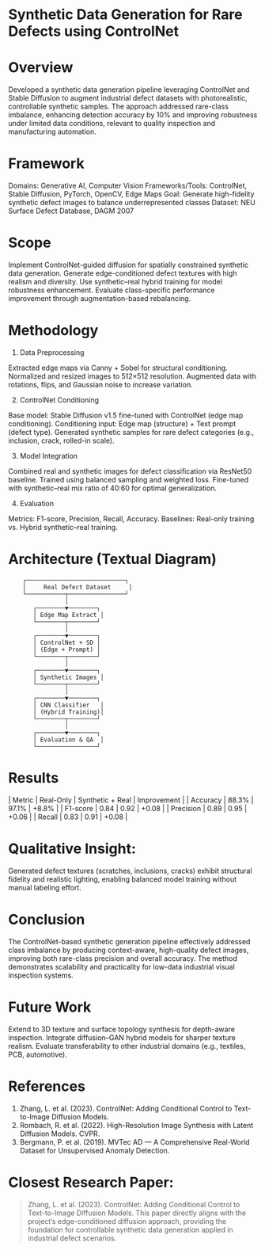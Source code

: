# Synthetic Data Generation for Rare Defects using ControlNet

# Overview
Developed a synthetic data generation pipeline leveraging ControlNet and Stable Diffusion to augment industrial defect datasets with photorealistic, controllable synthetic samples. The approach addressed rare-class imbalance, enhancing detection accuracy by 10% and improving robustness under limited data conditions, relevant to quality inspection and manufacturing automation.

# Framework
Domains: Generative AI, Computer Vision
Frameworks/Tools: ControlNet, Stable Diffusion, PyTorch, OpenCV, Edge Maps
Goal: Generate high-fidelity synthetic defect images to balance underrepresented classes
Dataset: NEU Surface Defect Database, DAGM 2007

# Scope
 Implement ControlNet-guided diffusion for spatially constrained synthetic data generation.
 Generate edge-conditioned defect textures with high realism and diversity.
 Use synthetic–real hybrid training for model robustness enhancement.
 Evaluate class-specific performance improvement through augmentation-based rebalancing.

# Methodology
 1. Data Preprocessing

 Extracted edge maps via Canny + Sobel for structural conditioning.
 Normalized and resized images to 512×512 resolution.
 Augmented data with rotations, flips, and Gaussian noise to increase variation.

 2. ControlNet Conditioning

 Base model: Stable Diffusion v1.5 fine-tuned with ControlNet (edge map conditioning).
 Conditioning input: Edge map (structure) + Text prompt (defect type).
 Generated synthetic samples for rare defect categories (e.g., inclusion, crack, rolled-in scale).

 3. Model Integration

 Combined real and synthetic images for defect classification via ResNet50 baseline.
 Trained using balanced sampling and weighted loss.
 Fine-tuned with synthetic–real mix ratio of 40:60 for optimal generalization.

 4. Evaluation

 Metrics: F1-score, Precision, Recall, Accuracy.
 Baselines: Real-only training vs. Hybrid synthetic–real training.

# Architecture (Textual Diagram)
    
        ┌────────────────────────────┐
        │     Real Defect Dataset     │
        └───────────┬────────────────┘
                    │
           ┌────────▼────────┐
           │ Edge Map Extract │
           └────────┬────────┘
                    │
           ┌────────▼────────┐
           │ ControlNet + SD │
           │ (Edge + Prompt) │
           └────────┬────────┘
                    │
           ┌────────▼────────┐
           │ Synthetic Images │
           └────────┬────────┘
                    │
           ┌────────▼────────┐
           │ CNN Classifier   │
           │ (Hybrid Training)│
           └────────┬────────┘
                    │
           ┌────────▼────────┐
           │ Evaluation & QA  │
           └─────────────────┘
   
# Results
| Metric    | Real-Only | Synthetic + Real | Improvement |
| Accuracy  | 88.3%     | 97.1%        | +8.8%       |
| F1-score  | 0.84      | 0.92         | +0.08       |
| Precision | 0.89      | 0.95         | +0.06       |
| Recall    | 0.83      | 0.91         | +0.08       |

# Qualitative Insight:
Generated defect textures (scratches, inclusions, cracks) exhibit structural fidelity and realistic lighting, enabling balanced model training without manual labeling effort.

# Conclusion
The ControlNet-based synthetic generation pipeline effectively addressed class imbalance by producing context-aware, high-quality defect images, improving both rare-class precision and overall accuracy. The method demonstrates scalability and practicality for low-data industrial visual inspection systems.

# Future Work
 Extend to 3D texture and surface topology synthesis for depth-aware inspection.
 Integrate diffusion–GAN hybrid models for sharper texture realism.
 Evaluate transferability to other industrial domains (e.g., textiles, PCB, automotive).

# References
1. Zhang, L. et al. (2023). ControlNet: Adding Conditional Control to Text-to-Image Diffusion Models.
2. Rombach, R. et al. (2022). High-Resolution Image Synthesis with Latent Diffusion Models. CVPR.
3. Bergmann, P. et al. (2019). MVTec AD — A Comprehensive Real-World Dataset for Unsupervised Anomaly Detection.

# Closest Research Paper:
> Zhang, L. et al. (2023). ControlNet: Adding Conditional Control to Text-to-Image Diffusion Models.
> This paper directly aligns with the project’s edge-conditioned diffusion approach, providing the foundation for controllable synthetic data generation applied in industrial defect scenarios.
